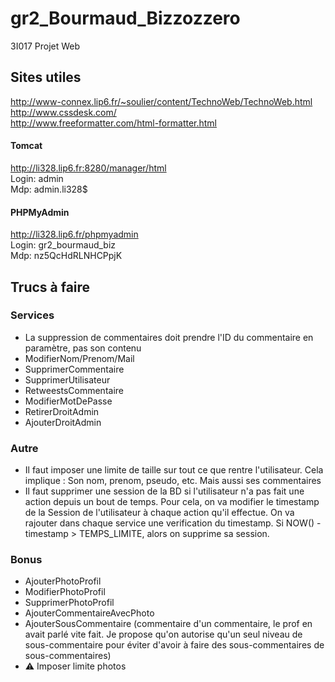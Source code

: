 # gr2_Bourmaud_Bizzozzero
3I017 Projet Web

## Sites utiles
http://www-connex.lip6.fr/~soulier/content/TechnoWeb/TechnoWeb.html<br>
http://www.cssdesk.com/<br>
http://www.freeformatter.com/html-formatter.html

#### Tomcat
http://li328.lip6.fr:8280/manager/html<br>
Login: admin<br>
Mdp: admin.li328$

#### PHPMyAdmin
http://li328.lip6.fr/phpmyadmin<br>
Login: gr2_bourmaud_biz<br>
Mdp: nz5QcHdRLNHCPpjK

## Trucs à faire

### Services
* La suppression de commentaires doit prendre l'ID du commentaire en paramètre, pas son contenu
* ModifierNom/Prenom/Mail
* SupprimerCommentaire
* SupprimerUtilisateur
* RetweestsCommentaire
* ModifierMotDePasse
* RetirerDroitAdmin
* AjouterDroitAdmin

### Autre
* Il faut imposer une limite de taille sur tout ce que rentre l'utilisateur. Cela implique : Son nom, prenom, pseudo, etc. Mais aussi ses commentaires
* Il faut supprimer une session de la BD si l'utilisateur n'a pas fait une action depuis un bout de temps. Pour cela, on va modifier le timestamp de la Session de l'utilisateur à chaque action qu'il effectue. On va rajouter dans chaque service une verification du timestamp. Si NOW() - timestamp > TEMPS_LIMITE, alors on supprime sa session.

### Bonus
* AjouterPhotoProfil
* ModifierPhotoProfil
* SupprimerPhotoProfil
* AjouterCommentaireAvecPhoto
* AjouterSousCommentaire (commentaire d'un commentaire, le prof en avait parlé vite fait. Je propose qu'on autorise qu'un seul niveau de sous-commentaire pour éviter d'avoir à faire des sous-commentaires de sous-commentaires)
* ⚠️️ Imposer limite photos
